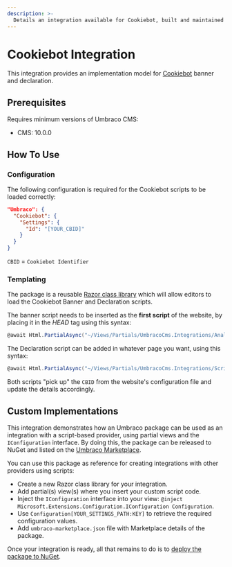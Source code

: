 ```yaml
---
description: >-
  Details an integration available for Cookiebot, built and maintained by Umbraco HQ.
---
```


# Cookiebot Integration

This integration provides an implementation model for [Cookiebot](https://www.cookiebot.com/) banner and declaration.

## Prerequisites

Requires minimum versions of Umbraco CMS:
- CMS: 10.0.0

## How To Use

### Configuration

The following configuration is required for the Cookiebot scripts to be loaded correctly:

```json
"Umbraco": {
  "Cookiebot": {
    "Settings": {
      "Id": "[YOUR_CBID]"
    }
  }
}
```

`CBID` = `Cookiebot Identifier`

### Templating

The package is a reusable [Razor class library](https://learn.microsoft.com/en-us/aspnet/core/razor-pages/?view=aspnetcore-6.0&tabs=visual-studio) which will allow editors to load the Cookiebot Banner and Declaration scripts.

The banner script needs to be inserted as the **first script** of the website, by placing it in the _HEAD_ tag using this syntax:

```csharp
@await Html.PartialAsync("~/Views/Partials/UmbracoCms.Integrations/Analytics/Cookiebot/Banner.cshtml")
```

The Declaration script can be added in whatever page you want, using this syntax:

```csharp
@await Html.PartialAsync("~/Views/Partials/UmbracoCms.Integrations/Scripts/Cookiebot/Declaration.cshtml")
```

Both scripts "pick up" the `CBID` from the website's configuration file and update the details accordingly.

## Custom Implementations

This integration demonstrates how an Umbraco package can be used as an integration with a script-based provider, using partial views and the `IConfiguration` interface.  By doing this, the package can be released to NuGet and listed on the [Umbraco Marketplace](https://marketplace.umbraco.com).

You can use this package as reference for creating integrations with other providers using scripts:

- Create a new Razor class library for your integration.
- Add partial(s) view(s) where you insert your custom script code.
- Inject the `IConfiguration` interface into your view: `@inject Microsoft.Extensions.Configuration.IConfiguration Configuration`.
- Use `Configuration[YOUR_SETTINGS_PATH:KEY]` to retrieve the required configuration values.
- Add `umbraco-marketplace.json` file with Marketplace details of the package.

Once your integration is ready, all that remains to do is to [deploy the package to NuGet](https://learn.microsoft.com/en-us/nuget/what-is-nuget).




